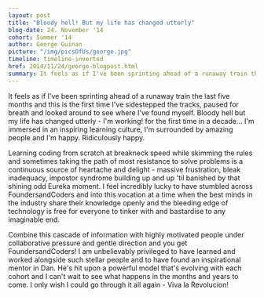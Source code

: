 ```yaml
---
layout: post
title: "Bloody hell! But my life has changed utterly"
blog-date: 24. November '14
cohort: Summer '14
author: George Guinan
picture: "/img/picsOfUs/george.jpg"
timeline: timeline-inverted
href: 2014/11/24/george-blogpost.html
summary: It feels as if I've been sprinting ahead of a runaway train the last five months...
---
```



It feels as if I've been sprinting ahead of a runaway train the last five months and this is the first time I've sidestepped the tracks, paused for breath and looked around to see where I've found myself. Bloody hell but my life has changed utterly - I'm working! for the first time in a decade... I'm immersed in an inspiring learning culture, I'm surrounded by amazing people and I'm happy. Ridiculously happy. 

Learning coding from scratch at breakneck speed while skimming the rules and sometimes taking the path of most resistance to solve problems is a continuous source of heartache and delight - massive frustration, bleak inadequacy, impostor syndrome building up and up 'til banished by that shining odd Eureka moment. I feel incredibly lucky to have stumbled across FoundersandCoders and into this vocation at a time when the best minds in the industry share their knowledge openly and the bleeding edge of technology is free for everyone to tinker with and bastardise to any imaginable end. 

Combine this cascade of information with highly motivated people under collaborative pressure and gentle direction and you get FoundersandCoders! I am unbelievably privileged to have learned and worked alongside such stellar people and to have found an inspirational mentor in Dan. He's hit upon a powerful model that's evolving with each cohort and I can't wait to see what happens in the months and years to come. I only wish I could go through it all again - Viva la Revolucion!